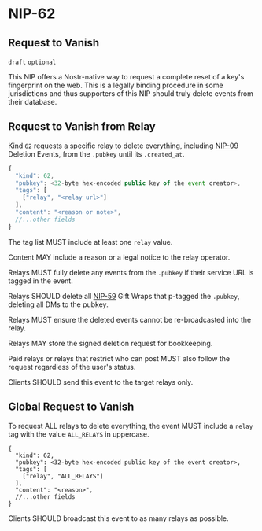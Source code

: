 NIP-62
======

Request to Vanish
-----------------

`draft` `optional`

This NIP offers a Nostr-native way to request a complete reset of a key's fingerprint on the web. This is a legally binding procedure in some jurisdictions and thus supporters of this NIP should truly delete events from their database. 

## Request to Vanish from Relay

Kind `62` requests a specific relay to delete everything, including [NIP-09](09.md) Deletion Events, from the `.pubkey` until its `.created_at`. 

```js
{
  "kind": 62,
  "pubkey": <32-byte hex-encoded public key of the event creator>,
  "tags": [
    ["relay", "<relay url>"]
  ],
  "content": "<reason or note>",
  //...other fields
}
```

The tag list MUST include at least one `relay` value. 

Content MAY include a reason or a legal notice to the relay operator. 

Relays MUST fully delete any events from the `.pubkey` if their service URL is tagged in the event. 

Relays SHOULD delete all [NIP-59](59.md) Gift Wraps that p-tagged the `.pubkey`, deleting all DMs to the pubkey.

Relays MUST ensure the deleted events cannot be re-broadcasted into the relay. 

Relays MAY store the signed deletion request for bookkeeping.

Paid relays or relays that restrict who can post MUST also follow the request regardless of the user's status. 

Clients SHOULD send this event to the target relays only. 

## Global Request to Vanish

To request ALL relays to delete everything, the event MUST include a `relay` tag with the value `ALL_RELAYS` in uppercase. 

```jsonc
{
  "kind": 62,
  "pubkey": <32-byte hex-encoded public key of the event creator>,
  "tags": [
    ["relay", "ALL_RELAYS"]
  ],
  "content": "<reason>",
  //...other fields
}
```

Clients SHOULD broadcast this event to as many relays as possible. 